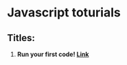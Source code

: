 # Javascript toturials

## Titles:

<ol>
  <li><p><strong>Run your first code! <a href="https://github.com/bardlur/Javascript_toturials/blob/main/lesson01/index.js">Link<a/></strong></p></li>
  
</ol>

